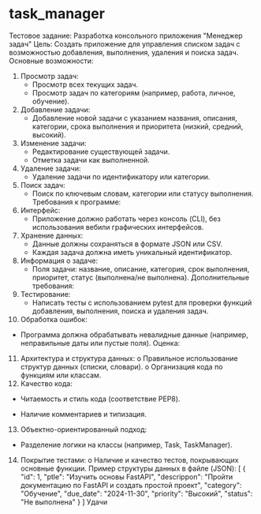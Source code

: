 # task_manager

Тестовое задание: Разработка консольного приложения "Менеджер задач"
Цель:
Создать приложение для управления списком задач с возможностью добавления,
выполнения, удаления и поиска задач.
Основные возможности:

1. Просмотр задач:
   - Просмотр всех текущих задач.
   * Просмотр задач по категориям (например, работа, личное, обучение).
2. Добавление задачи:
   - Добавление новой задачи с указанием названия, описания, категории, срока
     выполнения и приоритета (низкий, средний, высокий).
3. Изменение задачи:
   - Редактирование существующей задачи.
   - Отметка задачи как выполненной.
4. Удаление задачи:
   - Удаление задачи по идентификатору или категории.
5. Поиск задач:
   - Поиск по ключевым словам, категории или статусу выполнения.
     Требования к программе:
6. Интерфейс:
   - Приложение должно работать через консоль (CLI), без использования вебили графических интерфейсов.
7. Хранение данных:
   - Данные должны сохраняться в формате JSON или CSV.
   - Каждая задача должна иметь уникальный идентификатор.
8. Информация о задаче:
   - Поля задачи: название, описание, категория, срок выполнения, приоритет,
     статус (выполнена/не выполнена).
     Дополнительные требования:
9. Тестирование:
   - Написать тесты с использованием pytest для проверки функций добавления,
     выполнения, поиска и удаления задач.
10. Обработка ошибок:

- Программа должна обрабатывать невалидные данные (например,
  неправильные даты или пустые поля).
  Оценка:

11. Архитектура и структура данных:
    o Правильное использование структур данных (списки, словари).
    o Организация кода по функциям или классам.
12. Качество кода:

- Читаемость и стиль кода (соответствие PEP8).

* Наличие комментариев и типизация.

13. Объектно-ориентированный подход:

- Разделение логики на классы (например, Task, TaskManager).

14. Покрытие тестами:
    o Наличие и качество тестов, покрывающих основные функции.
    Пример структуры данных в файле (JSON):
    [
    {
    "id": 1,
    "ptle": "Изучить основы FastAPI",
    "descrippon": "Пройти документацию по FastAPI и создать простой проект",
    "category": "Обучение",
    "due_date": "2024-11-30",
    "priority": "Высокий",
    "status": "Не выполнена"
    }
    ]
    Удачи
